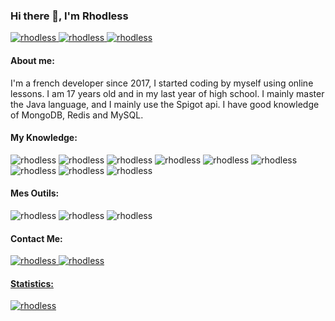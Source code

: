 ### Hi there 👋, I'm Rhodless

<p align="left"> <a href="https://twitter.com/Rhodless" target="_blank" ><img src="https://img.shields.io/twitter/follow/rhodless?logo=twitter&style=for-the-badge" alt="rhodless" /> </a> 
<a href="https://github.com/Lyneris" target="_blank" ><img src="https://img.shields.io/badge/Lyneris-%23121011.svg?style=for-the-badge&logo=github&logoColor=white" alt="rhodless" /> </a>
<a href="https://discord.gg/22rWtFyNdF" target="_blank" ><img src="https://img.shields.io/badge/project-%237289DA.svg?style=for-the-badge&logo=discord&logoColor=white" alt="rhodless" /> </a> </p>

<h4 align="left">About me:</h4>
I'm a french developer since 2017, I started coding by myself using online lessons. I am 17 years old and in my last year of high school. I mainly master the Java language, and I mainly use the Spigot api. I have good knowledge of MongoDB, Redis and MySQL.

<h4 align="left">My Knowledge:</h4>
<p align="left"> 
  <img src="https://img.shields.io/badge/java-%23ED8B00.svg?style=for-the-badge&logo=java&logoColor=white" alt="rhodless" />
  <img src="https://img.shields.io/badge/MongoDB-%234ea94b.svg?style=for-the-badge&logo=mongodb&logoColor=white" alt="rhodless" />
  <img src="https://img.shields.io/badge/redis-%23DD0031.svg?style=for-the-badge&logo=redis&logoColor=white" alt="rhodless" />
  <img src="https://img.shields.io/badge/mysql-%2300f.svg?style=for-the-badge&logo=mysql&logoColor=white" alt="rhodless" />
  <img src="https://img.shields.io/badge/javascript-%23323330.svg?style=for-the-badge&logo=javascript&logoColor=%23F7DF1E" alt="rhodless" />
  <img src="https://img.shields.io/badge/html5-%23E34F26.svg?style=for-the-badge&logo=html5&logoColor=white" alt="rhodless" />
  <img src="https://img.shields.io/badge/css3-%231572B6.svg?style=for-the-badge&logo=css3&logoColor=white" alt="rhodless" />
  <img src="https://img.shields.io/badge/git-%23F05033.svg?style=for-the-badge&logo=git&logoColor=white" alt="rhodless" />
  <img src="https://img.shields.io/badge/Apache%20Maven-C71A36?style=for-the-badge&logo=Apache%20Maven&logoColor=white" alt="rhodless" />
</p>


<h4 align="left">Mes Outils:</h4>
<p align="left"> 
  <img src="https://img.shields.io/badge/IntelliJIDEA-000000.svg?style=for-the-badge&logo=intellij-idea&logoColor=white" alt="rhodless" />
   <img src="https://img.shields.io/badge/Visual%20Studio-5C2D91.svg?style=for-the-badge&logo=visual-studio&logoColor=white" alt="rhodless" />
  <img src="https://img.shields.io/badge/webstorm-143?style=for-the-badge&logo=webstorm&logoColor=white&color=black" alt="rhodless" />
</p>

<h4 align="left">Contact Me:</h4>
<p align="left"> 
  <a href="#" target="_blank" ><img src="https://img.shields.io/badge/Rhodless-%231DA1F2.svg?style=for-the-badge&logo=Twitter&logoColor=white" alt="rhodless" />  
  <a href="#" target="_blank" ><img src="https://img.shields.io/badge/Rhodless%230001-%23121011.svg?style=for-the-badge&logo=github&logoColor=white" alt="rhodless" />
  </p>
  
<h4 align="left">Statistics:</h4>
<p><img align="" src="https://github-readme-stats.vercel.app/api?username=rhodless&show_icons=true&theme=dark" alt="rhodless" /></p>
